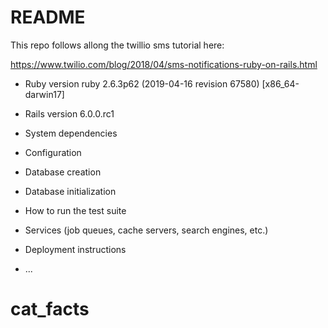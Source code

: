 # README
This repo follows allong the twillio sms tutorial here:

https://www.twilio.com/blog/2018/04/sms-notifications-ruby-on-rails.html

* Ruby version ruby 2.6.3p62 (2019-04-16 revision 67580) [x86_64-darwin17] 

* Rails version 6.0.0.rc1  

* System dependencies

* Configuration

* Database creation

* Database initialization

* How to run the test suite

* Services (job queues, cache servers, search engines, etc.)

* Deployment instructions

* ...
# cat_facts
